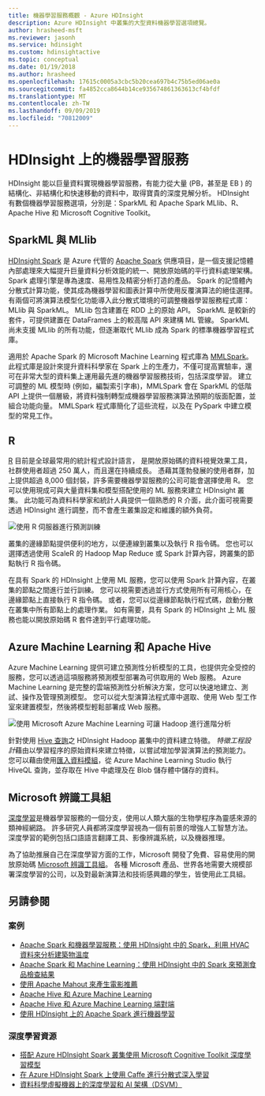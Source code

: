 ```yaml
---
title: 機器學習服務概觀 - Azure HDInsight
description: Azure HDInsight 中叢集的大型資料機器學習選項總覽。
author: hrasheed-msft
ms.reviewer: jasonh
ms.service: hdinsight
ms.custom: hdinsightactive
ms.topic: conceptual
ms.date: 01/19/2018
ms.author: hrasheed
ms.openlocfilehash: 17615c0005a3cbc5b20cea697b4c75b5ed06ae0a
ms.sourcegitcommit: fa4852cca8644b14ce935674861363613cf4bfdf
ms.translationtype: MT
ms.contentlocale: zh-TW
ms.lasthandoff: 09/09/2019
ms.locfileid: "70812009"
---
```

# <a name="machine-learning-on-hdinsight"></a>HDInsight 上的機器學習服務

HDInsight 能以巨量資料實現機器學習服務，有能力從大量 (PB，甚至是 EB ) 的結構化、非結構化和快速移動的資料中，取得寶貴的深度見解分析。 HDInsight 有數個機器學習服務選項，分別是：SparkML 和 Apache Spark MLlib、R、Apache Hive 和 Microsoft Cognitive Toolkit。

## <a name="sparkml-and-mllib"></a>SparkML 與 MLlib

[HDInsight Spark](spark/apache-spark-overview.md) 是 Azure 代管的 [Apache Spark](https://spark.apache.org/) 供應項目，是一個支援記憶體內部處理來大幅提升巨量資料分析效能的統一、開放原始碼的平行資料處理架構。 Spark 處理引擎是專為速度、易用性及精密分析打造的產品。 Spark 的記憶體內分散式計算功能，使其成為機器學習和圖表計算中所使用反覆演算法的絕佳選擇。 有兩個可將演算法模型化功能導入此分散式環境的可調整機器學習服務程式庫：MLlib 與 SparkML。 MLlib 包含建置在 RDD 上的原始 API。 SparkML 是較新的套件，可提供建置在 DataFrames 上的較高階 API 來建構 ML 管線。 SparkML 尚未支援 MLlib 的所有功能，但逐漸取代 MLlib 成為 Spark 的標準機器學習程式庫。

適用於 Apache Spark 的 Microsoft Machine Learning 程式庫為 [MMLSpark](https://github.com/Azure/mmlspark)。 此程式庫是設計來提升資料科學家在 Spark 上的生產力，不僅可提高實驗率，還可在非常大型的資料集上運用最先進的機器學習服務技術，包括深度學習。 建立可調整的 ML 模型時 (例如，編製索引字串)，MMLSpark 會在 SparkML 的低階 API 上提供一個層級，將資料強制轉型成機器學習服務演算法預期的版面配置，並組合功能向量。 MMLSpark 程式庫簡化了這些流程，以及在 PySpark 中建立模型的常見工作。

## <a name="r"></a>R

[R](https://www.r-project.org/) 目前是全球最常用的統計程式設計語言， 是開放原始碼的資料視覺效果工具，社群使用者超過 250 萬人，而且還在持續成長。 憑藉其蓬勃發展的使用者群，加上提供超過 8,000 個封裝，許多需要機器學習服務的公司可能會選擇使用 R。 您可以使用現成可與大量資料集和模型搭配使用的 ML 服務來建立 HDInsight 叢集。 此功能可為資料科學家和統計人員提供一個熟悉的 R 介面，此介面可視需要透過 HDInsight 進行調整，而不會產生叢集設定和維護的額外負荷。

![使用 R 伺服器進行預測訓練](./media/hdinsight-machine-learning-overview/r-training.png)

叢集的邊緣節點提供便利的地方，以便連線到叢集以及執行 R 指令碼。  您也可以選擇透過使用 ScaleR 的 Hadoop Map Reduce 或 Spark 計算內容，跨叢集的節點執行 R 指令碼。

在具有 Spark 的 HDInsight 上使用 ML 服務，您可以使用 Spark 計算內容，在叢集的節點之間進行並行訓練。 您可以視需要透過並行方式使用所有可用核心，在邊緣節點上直接執行 R 指令碼。 或者，您可以從邊緣節點執行程式碼，啟動分散在叢集中所有節點上的處理作業。 如有需要，具有 Spark 的 HDInsight 上 ML 服務也能以開放原始碼 R 套件達到平行處理功能。

## <a name="azure-machine-learning-and-apache-hive"></a>Azure Machine Learning 和 Apache Hive

Azure Machine Learning 提供可建立預測性分析模型的工具，也提供完全受控的服務，您可以透過這項服務將預測模型部署為可供取用的 Web 服務。 Azure Machine Learning 是完整的雲端預測性分析解決方案，您可以快速地建立、測試、操作及管理預測模型。 您可以從大型演算法程式庫中選取、使用 Web 型工作室來建置模型，然後將模型輕鬆部署成 Web 服務。

![使用 Microsoft Azure Machine Learning 可讓 Hadoop 進行進階分析](./media/hdinsight-machine-learning-overview/hadoop-azure-ml.png)

針對使用 [Hive 查詢](../machine-learning/team-data-science-process/create-features-hive.md)之 HDInsight Hadoop 叢集中的資料建立特徵。 *特徵工程設計*藉由以學習程序的原始資料來建立特徵，以嘗試增加學習演算法的預測能力。 您可以藉由使用[匯入資料模組](../machine-learning/studio/import-data.md)，從 Azure Machine Learning Studio 執行 HiveQL 查詢，並存取在 Hive 中處理及在 Blob 儲存體中儲存的資料。

## <a name="microsoft-cognitive-toolkit"></a>Microsoft 辨識工具組

[深度學習](https://www.microsoft.com/en-us/research/group/dltc/)是機器學習服務的一個分支，使用以人類大腦的生物學程序為靈感來源的類神經網路。 許多研究人員都將深度學習視為一個有前景的增強人工智慧方法。 深度學習的範例包括口語語言翻譯工具、影像辨識系統，以及機器推理。

為了協助推展自己在深度學習方面的工作，Microsoft 開發了免費、容易使用的開放原始碼 [Microsoft 辨識工具組](https://www.microsoft.com/en-us/cognitive-toolkit/)。 各種 Microsoft 產品、世界各地需要大規模部署深度學習的公司，以及對最新演算法和技術感興趣的學生，皆使用此工具組。

## <a name="see-also"></a>另請參閱

### <a name="scenarios"></a>案例

* [Apache Spark 和機器學習服務：使用 HDInsight 中的 Spark，利用 HVAC 資料來分析建築物溫度](spark/apache-spark-ipython-notebook-machine-learning.md)
* [Apache Spark 和 Machine Learning：使用 HDInsight 中的 Spark 來預測食品檢查結果](spark/apache-spark-machine-learning-mllib-ipython.md)
* [使用 Apache Mahout 來產生電影推薦](hadoop/apache-hadoop-mahout-linux-mac.md)
* [Apache Hive 和 Azure Machine Learning](../machine-learning/team-data-science-process/create-features-hive.md)
* [Apache Hive 和 Azure Machine Learning 端對端](../machine-learning/team-data-science-process/hive-walkthrough.md)
* [使用 HDInsight 上的 Apache Spark 進行機器學習](../machine-learning/team-data-science-process/spark-overview.md)

### <a name="deep-learning-resources"></a>深度學習資源

* [搭配 Azure HDInsight Spark 叢集使用 Microsoft Cognitive Toolkit 深度學習模型](spark/apache-spark-microsoft-cognitive-toolkit.md)
* [在 Azure HDInsight Spark 上使用 Caffe 進行分散式深入學習](spark/apache-spark-deep-learning-caffe.md)
* [資料科學虛擬機器上的深度學習和 AI 架構（DSVM）](../machine-learning/data-science-virtual-machine/dsvm-deep-learning-ai-frameworks.md)
